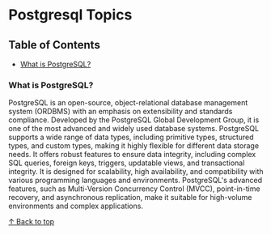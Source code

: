 # Postgresql Topics

## Table of Contents
- [What is PostgreSQL?](#what-is-postgresql)

### What is PostgreSQL?

PostgreSQL is an open-source, object-relational database management system (ORDBMS) with an emphasis on extensibility and standards compliance. Developed by the PostgreSQL Global Development Group, it is one of the most advanced and widely used database systems. PostgreSQL supports a wide range of data types, including primitive types, structured types, and custom types, making it highly flexible for different data storage needs.
It offers robust features to ensure data integrity, including complex SQL queries, foreign keys, triggers, updatable views, and transactional integrity. It is designed for scalability, high availability, and compatibility with various programming languages and environments. PostgreSQL's advanced features, such as Multi-Version Concurrency Control (MVCC), point-in-time recovery, and asynchronous replication, make it suitable for high-volume environments and complex applications.

[↑ Back to top](#postgresql-topics)


